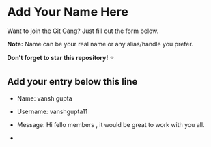 # Add Your Name Here

Want to join the Git Gang? Just fill out the form below.

**Note:** Name can be your real name or any alias/handle you prefer.

**Don't forget to star this repository!** ⭐

## Add your entry below this line

- Name: vansh gupta
- Username: vanshgupta11
- Message: Hi fello members , it would be great to work with you all.

- 